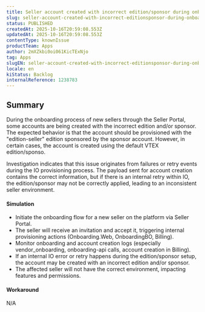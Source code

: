 ```yaml
---
title: Seller account created with incorrect edition/sponsor during onboarding
slug: seller-account-created-with-incorrect-editionsponsor-during-onboarding
status: PUBLISHED
createdAt: 2025-10-16T20:59:08.553Z
updatedAt: 2025-10-16T20:59:08.553Z
contentType: knownIssue
productTeam: Apps
author: 2mXZkbi0oi061KicTExNjo
tag: Apps
slugEN: seller-account-created-with-incorrect-editionsponsor-during-onboarding
locale: en
kiStatus: Backlog
internalReference: 1238783
---
```


## Summary


During the onboarding process of new sellers through the Seller Portal, some accounts are being created with the incorrect edition and/or sponsor. The expected behavior is that the account should be provisioned with the "edition-seller" edition sponsored by the sponsor account. However, in certain cases, the account is created using the default VTEX edition/sponso.

Investigation indicates that this issue originates from failures or retry events during the IO provisioning process. The payload sent for account creation contains the correct information, but if there is an internal retry within IO, the edition/sponsor may not be correctly applied, leading to an inconsistent seller environment.


#### Simulation



- Initiate the onboarding flow for a new seller on the platform via Seller Portal.
- The seller will receive an invitation and accept it, triggering internal provisioning actions (Onboarding.Web, OnboardingBO, Billing).
- Monitor onboarding and account creation logs (especially vendor_onboarding, onboarding-api calls, account creation in Billing).
- If an internal IO error or retry happens during the edition/sponsor setup, the account may be created with an incorrect edition and/or sponsor.
- The affected seller will not have the correct environment, impacting features and permissions.


#### Workaround


N/A



